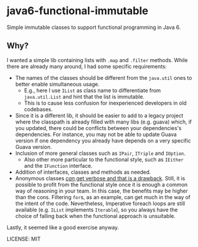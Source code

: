 # java6-functional-immutable

Simple immutable classes to support functional programming in Java 6.

## Why?

I wanted a simple lib containing lists with `.map` and `.filter` methods. While there are
already many around, I had some specific requirements: 

- The names of the classes should be different from the `java.util` ones to better enable simultaneous usage.
    - E.g., here I use `IList` as class name to differentiate from `java.util.List` and hint that the list is immutable.
    - This is to cause less confusion for inexperienced developers in old codebases.
- Since it is a different lib, it should be easier to add to a legacy project where the classpath is already filled
  with many libs (e.g. guava) which, if you updated, there could be conflicts between your dependencies's dependencies.
  For instance, you may not be able to update Guava version if one dependency you already have depends on a very specific
  Guava version.
- Inclusion of more general classes such as `IPair`, `ITriple` and `IOption`.
    - Also other more particular to the functional style, such as `IEither` and the `IFunction` interface.
- Addition of interfaces, classes and methods as needed.
- Anonymous classes [_can_ get verbose and that is a drawback][guava-functional]. Still, it is possible to
 profit from the functional style once it is enough a common way of reasoning in your team. In this case, the benefits
 may be higher than the cons. Filtering `for`s, as an example, can get much in the way
of the intent of the code. Nevertheless, Imperative foreach loops are still available (e.g. `IList` implements `Iterable`), so
you always have the choice of falling back when the functional approach is unsuitable.

Lastly, it seemed like a good exercise anyway.

LICENSE: MIT

[guava-functional]: https://github.com/google/guava/wiki/FunctionalExplained#Caveats